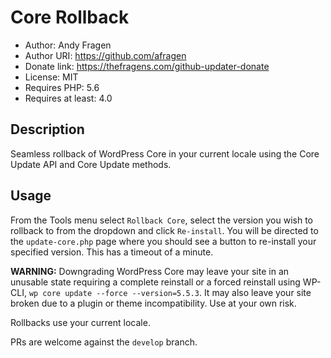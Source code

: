 # Core Rollback

 * Author:            Andy Fragen
 * Author URI:        https://github.com/afragen
 * Donate link:       https://thefragens.com/github-updater-donate
 * License:           MIT
 * Requires PHP:      5.6
 * Requires at least: 4.0

## Description

Seamless rollback of WordPress Core in your current locale using the Core Update API and Core Update methods.

## Usage

From the Tools menu select `Rollback Core`, select the version you wish to rollback to from the dropdown and click `Re-install`. You will be directed to the `update-core.php` page where you should see a button to re-install your specified version. This has a timeout of a minute.

**WARNING:** Downgrading WordPress Core may leave your site in an unusable state requiring a complete reinstall or a forced reinstall using WP-CLI, `wp core update --force --version=5.5.3`. It may also leave your site broken due to a plugin or theme incompatibility. Use at your own risk.

Rollbacks use your current locale.

PRs are welcome against the `develop` branch.
